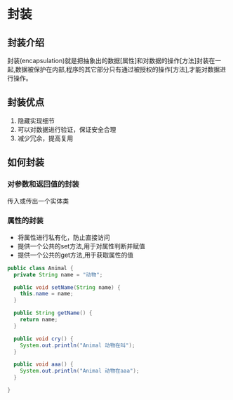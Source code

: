 # 封装

## 封装介绍

封装(encapsulation)就是把抽象出的数据[属性]和对数据的操作[方法]封装在一起,数据被保护在内部,程序的其它部分只有通过被授权的操作[方法],才能对数据进行操作。

## 封装优点

1. 隐藏实现细节
2. 可以对数据进行验证，保证安全合理
3. 减少冗余，提高复用

## 如何封装

### 对参数和返回值的封装

传入或传出一个实体类

### 属性的封装

* 将属性进行私有化，防止直接访问
* 提供一个公共的set方法,用于对属性判断并赋值
* 提供一个公共的get方法,用于获取属性的值

```java
public class Animal {
  private String name = "动物";

  public void setName(String name) {
    this.name = name;
  }

  public String getName() {
    return name;
  }

  public void cry() {
    System.out.println("Animal 动物在叫");
  }

  public void aaa() {
    System.out.println("Animal 动物在aaa");
  }

}
```
